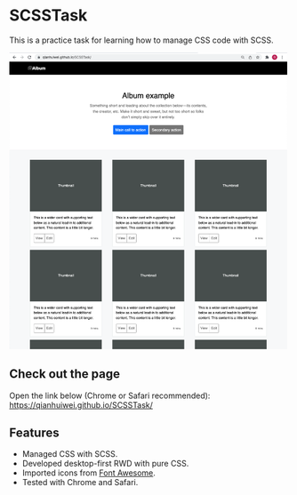 # SCSSTask

This is a practice task for learning how to manage CSS code with SCSS. 

<img src="https://github.com/qianhuiwei/SCSSTask/blob/main/pageDemo.png" width="500"/>

## Check out the page
Open the link below (Chrome or Safari recommended):  
https://qianhuiwei.github.io/SCSSTask/


## Features
* Managed CSS with SCSS.
* Developed desktop-first RWD with pure CSS.
* Imported icons from [Font Awesome](https://fontawesome.com/icons).
* Tested with Chrome and Safari.
